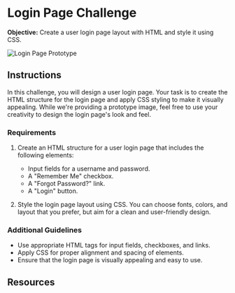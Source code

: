 # Login Page Challenge
**Objective:** Create a user login page layout with HTML and style it using CSS.

![Login Page Prototype](prototype.png)

## Instructions
In this challenge, you will design a user login page. Your task is to create the HTML structure for the login page and apply CSS styling to make it visually appealing. While we're providing a prototype image, feel free to use your creativity to design the login page's look and feel.

### Requirements
1. Create an HTML structure for a user login page that includes the following elements:
   - Input fields for a username and password.
   - A "Remember Me" checkbox.
   - A "Forgot Password?" link.
   - A "Login" button.

2. Style the login page layout using CSS. You can choose fonts, colors, and layout that you prefer, but aim for a clean and user-friendly design.

### Additional Guidelines
- Use appropriate HTML tags for input fields, checkboxes, and links.
- Apply CSS for proper alignment and spacing of elements.
- Ensure that the login page is visually appealing and easy to use.

## Resources
